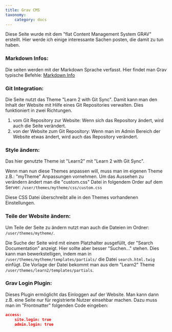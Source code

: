```yaml
---
title: Grav CMS
taxonomy:
    category: docs
---
```


Diese Seite wurde mit dem "flat Content Management System GRAV" erstellt. Hier werde ich einige interessante Sachen posten, die damit zu tun haben.

### Markdown Infos:
Die seiten werden mit der Markdown Sprache verfasst. Hier findet man Grav typische Befehle:
[Markdown Info](./01markdown_info)

### Git Integration:
Die Seite nutzt das Theme "Learn 2 with Git Sync". Damit kann man den Inhalt der Website mit Hilfe eines Git Repositories verwalten. Dies funktioniert in zwei Richtungen.
1. vom Git Repository zur Website: Wenn sich das Repository ändert, wird auch die Seite verändert.
2. von der Website zum Git Repository: Wenn man im Admin Bereich der Website etwas ändert, wird auch das Repository verändert.

### Style ändern:
Das hier genutzte Theme ist "Learn2" mit "Learn 2 with Git Sync".

Wenn man nun diese Themes anpassen will, muss man im eigenen Theme z.B.: "myTheme" Anpassungen vornehmen. Um das Aussehen zu verändern ändert man die "custom.css" Datei in folgendem Order auf dem Server:
`/user/themes/mytheme/css/custom.css`

Diese CSS Datei überschreibt alle in den Themes vorhandenen Einstellungen.

### Teile der Website ändern:
Um Teile der Seite zu ändern nutzt man auch die Dateien im Ordner: `/user/themes/mytheme/`. 

Die Suche der Seite wird mit einem Platzhalter ausgefüllt, der "Search Documentation" anzeigt. Hier sollte aber besser "Suchen..." stehen. Dies kann man bewerkstelligen, indem man in `/user/themes/mytheme/templates/partials/` die Datei `search.html.twig` einfügt. Die Vorlage der Datei bekommt man aus dem "Learn2" Theme `/user/themes/learn2/templates/partials`.

### Grav Login Plugin:
Dieses Plugin ermöglicht das Einloggen auf der Website. Man kann dann z.B. eine Seite nur für registrierte Nutzer einsehbar machen. Dazu muss man im "Frontmatter" folgenden Code eingeben:

```json
access:
    site.login: true
    admin.login: true
```
